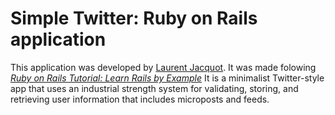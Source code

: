 # Simple Twitter: Ruby on Rails application
This application was developed by [Laurent Jacquot](http://www.linkedin.com/in/laurentjacquot1/).
It was made folowing [*Ruby on Rails Tutorial: Learn Rails by Example*](http://railstutorial.org/)
It is a minimalist Twitter­-style app that uses an industrial­ strength system for validating, storing, and retrieving user information that includes microposts and feeds.
